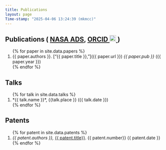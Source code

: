 ```yaml
---
title: Publications
layout: page
Time-stamp: "2025-04-06 13:24:39 (mkmcc)"
---
```



<!-- no easy way to do this in markdown, i don't think... -->
<h2>
Publications
(
<a href="https://ui.adsabs.harvard.edu/public-libraries/mwmNbnbJTXqQZahtQBn9BQ" target="_blank">NASA ADS</a>,
<a href="https://orcid.org/0000-0003-4531-7733" target="_blank">
    ORCID
    <img src="https://orcid.org/sites/default/files/images/orcid_16x16.png"
    style="width: 1em; "
    alt="ORCID iD icon"/>
    <!-- https://orcid.org/0000-0003-4531-7733 -->
</a>
)
</h2>

<!-- <a id="cy-effective-orcid-url" -->
<!--     class="underline" -->
<!--     href="https://orcid.org/0000-0003-4531-7733" -->
<!--     target="orcid.widget" -->
<!--     rel="me noopener noreferrer" -->
<!--     style="vertical-align: top"> -->
<!--     <img src="https://orcid.org/sites/default/files/images/orcid_16x16.png" -->
<!--     style="width: 1em; margin-inline-start: 0.5em" -->
<!--     alt="ORCID iD icon"/> -->
<!--     https://orcid.org/0000-0003-4531-7733 -->
<!-- </a> -->

<ol reversed class="publist">
{% for paper in site.data.papers %}
  <li markdown="span">
    {{ paper.authors }}. [“{{ paper.title }},”]({{ paper.url }}) <i>{{ paper.pub }}</i> ({{ paper.year }})
  </li>
{% endfor %}
</ol>



Talks
-----

<ol reversed>
{% for talk in site.data.talks %}
  <li markdown="span">
    *{{ talk.name }}*, {{talk.place }} ({{ talk.date }})
  </li>  
{% endfor %}
</ol>



Patents
-------

<ol reversed class="publist">
{% for patent in site.data.patents %}
    <li>
    <i>{{ patent.authors }},</i> 
    <a href="{{ patent.url }}" target="_blank">{{ patent.title}}</a>. 
    {{ patent.number}} {{ patent.date }}
    </li>
{% endfor %}
</ol>
